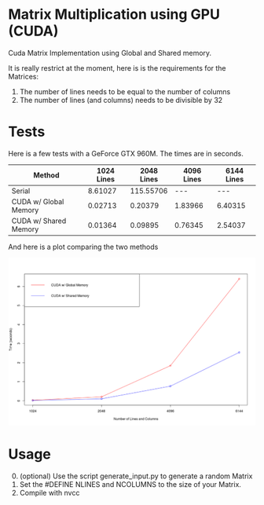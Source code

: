 # Matrix Multiplication using GPU (CUDA)

Cuda Matrix Implementation using Global and Shared memory.

It is really restrict at the moment, here is is the requirements for the Matrices:

1. The number of lines needs to be equal to the number of columns
2. The number of lines (and columns) needs to be divisible by 32

# Tests

Here is a few tests with a GeForce GTX 960M. The times are in seconds.

| Method                        | 1024 Lines | 2048 Lines | 4096 Lines | 6144 Lines |
|-------------------------------|------------|------------|------------|------------|
| Serial                        | 8.61027    | 115.55706  | ---        | ---        |
| CUDA w/ Global Memory         | 0.02713    | 0.20379    | 1.83966    | 6.40315    |
| CUDA w/ Shared Memory         | 0.01364    | 0.09895    | 0.76345    | 2.54037    |

And here is a plot comparing the two methods

![plot](https://raw.githubusercontent.com/Pridexs/cuda_matrix_multiplication/master/plot.png)

# Usage

0. (optional) Use the script generate_input.py to generate a random Matrix
1. Set the #DEFINE NLINES and NCOLUMNS to the size of your Matrix.
2. Compile with nvcc
